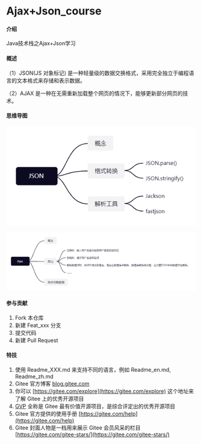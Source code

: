 # Ajax+Json_course

#### 介绍

Java技术栈之Ajax+Json学习

#### 概述

（1）JSON(JS 对象标记) 是一种轻量级的数据交换格式，采用完全独立于编程语言的文本格式来存储和表示数据。

（2）AJAX 是一种在无需重新加载整个网页的情况下，能够更新部分网页的技术。

#### 思维导图

![image](https://github.com/CONTINUE12/Ajax-Json_course/blob/master/12.png)

![image](https://github.com/CONTINUE12/Ajax-Json_course/blob/master/13.png)

#### 参与贡献

1.  Fork 本仓库
2.  新建 Feat_xxx 分支
3.  提交代码
4.  新建 Pull Request


#### 特技

1.  使用 Readme\_XXX.md 来支持不同的语言，例如 Readme\_en.md, Readme\_zh.md
2.  Gitee 官方博客 [blog.gitee.com](https://blog.gitee.com)
3.  你可以 [https://gitee.com/explore](https://gitee.com/explore) 这个地址来了解 Gitee 上的优秀开源项目
4.  [GVP](https://gitee.com/gvp) 全称是 Gitee 最有价值开源项目，是综合评定出的优秀开源项目
5.  Gitee 官方提供的使用手册 [https://gitee.com/help](https://gitee.com/help)
6.  Gitee 封面人物是一档用来展示 Gitee 会员风采的栏目 [https://gitee.com/gitee-stars/](https://gitee.com/gitee-stars/)
